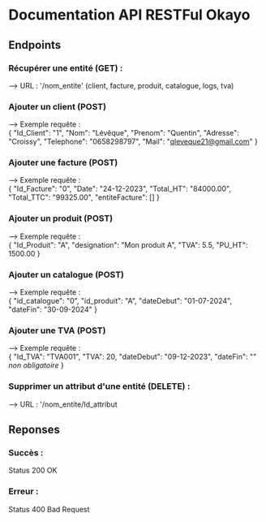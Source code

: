 # Documentation API RESTFul Okayo

## Endpoints

### Récupérer une entité (GET) : 
--> URL : '/nom_entite' (client, facture, produit, catalogue, logs, tva)

### Ajouter un client (POST)
--> Exemple requête :  
{
  "Id_Client": "1",
  "Nom": "Lévêque",
  "Prenom": "Quentin",
  "Adresse": "Croissy",
  "Telephone": "0658298797",
  "Mail": "qleveque21@gmail.com"
}
### Ajouter une facture (POST)
--> Exemple requête :  
{
    "Id_Facture": "0",
    "Date": "24-12-2023",
    "Total_HT": "84000.00",
    "Total_TTC": "99325.00",
    "entiteFacture": []
}
### Ajouter un produit (POST)
--> Exemple requête :  
{
    "Id_Produit": "A",
    "designation": "Mon produit A",
    "TVA": 5.5,
    "PU_HT": 1500.00
}
### Ajouter un catalogue (POST)
--> Exemple requête :  
{
    "id_catalogue": "0",
    "id_produit": "A",
    "dateDebut": "01-07-2024",
    "dateFin": "30-09-2024"
}
### Ajouter une TVA (POST)
--> Exemple requête :  
{
    "Id_TVA": "TVA001",
    "TVA": 20,
    "dateDebut": "09-12-2023",
    "dateFin": "" *non obligatoire*
}

### Supprimer un attribut d'une entité (DELETE) :
--> URL : '/nom_entite/Id_attribut

## Reponses
### Succès : 
Status 200 OK
### Erreur :
Status 400 Bad Request

